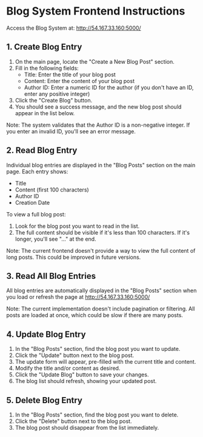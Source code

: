 # Blog System Frontend Instructions

Access the Blog System at: http://54.167.33.160:5000/

## 1. Create Blog Entry

1. On the main page, locate the "Create a New Blog Post" section.
2. Fill in the following fields:
   - Title: Enter the title of your blog post
   - Content: Enter the content of your blog post
   - Author ID: Enter a numeric ID for the author (if you don't have an ID, enter any positive integer)
3. Click the "Create Blog" button.
4. You should see a success message, and the new blog post should appear in the list below.

Note: The system validates that the Author ID is a non-negative integer. If you enter an invalid ID, you'll see an error message.

## 2. Read Blog Entry

Individual blog entries are displayed in the "Blog Posts" section on the main page. Each entry shows:
- Title
- Content (first 100 characters)
- Author ID
- Creation Date

To view a full blog post:
1. Look for the blog post you want to read in the list.
2. The full content should be visible if it's less than 100 characters. If it's longer, you'll see "..." at the end.

Note: The current frontend doesn't provide a way to view the full content of long posts. This could be improved in future versions.

## 3. Read All Blog Entries

All blog entries are automatically displayed in the "Blog Posts" section when you load or refresh the page at http://54.167.33.160:5000/

Note: The current implementation doesn't include pagination or filtering. All posts are loaded at once, which could be slow if there are many posts.

## 4. Update Blog Entry

1. In the "Blog Posts" section, find the blog post you want to update.
2. Click the "Update" button next to the blog post.
3. The update form will appear, pre-filled with the current title and content.
4. Modify the title and/or content as desired.
5. Click the "Update Blog" button to save your changes.
6. The blog list should refresh, showing your updated post.

## 5. Delete Blog Entry

1. In the "Blog Posts" section, find the blog post you want to delete.
2. Click the "Delete" button next to the blog post.
3. The blog post should disappear from the list immediately.

